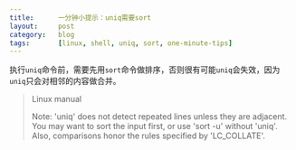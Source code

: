 ```yaml
---
title:      一分钟小提示：uniq需要sort
layout:     post
category:   blog
tags:       [linux, shell, uniq, sort, one-minute-tips]
---
```


执行`uniq`命令前，需要先用`sort`命令做排序，否则很有可能`uniq`会失效，因为`uniq`只会对相邻的内容做合并。

>Linux manual
>
>Note:  'uniq' does not detect repeated lines unless they are adjacent.  You may want to sort the input first, or use 'sort -u' without 'uniq'.  Also, comparisons honor the rules specified by 'LC_COLLATE'.